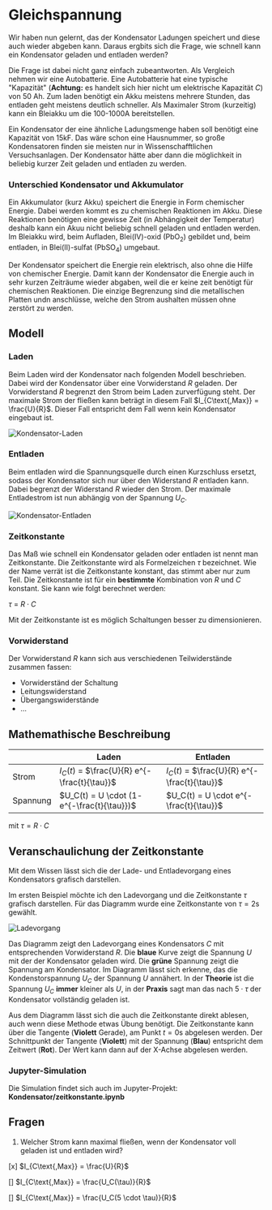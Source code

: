 # Gleichspannung

Wir haben nun gelernt, das der Kondensator Ladungen speichert und diese auch wieder abgeben kann. Daraus ergbits sich die Frage, wie schnell kann ein Kondensator geladen und entladen werden?

Die Frage ist dabei nicht ganz einfach zubeantworten. Als Vergleich nehmen wir eine Autobatterie. Eine Autobatterie hat eine typische "Kapazität" (**Achtung:** es handelt sich hier nicht um elektrische Kapazität $C$) von 50 Ah. Zum laden benötigt ein Akku meistens mehrere Stunden, das entladen geht meistens deutlich schneller. Als Maximaler Strom (kurzeitig)  kann ein Bleiakku um die 100-1000A bereitstellen.

Ein Kondensator der eine ähnliche Ladungsmenge haben soll benötigt eine Kapazität von 15kF.  Das wäre schon eine Hausnummer, so große Kondensatoren finden sie meisten nur in Wissenschafftlichen Versuchsanlagen. Der Kondensator hätte aber dann die möglichkeit in beliebig kurzer Zeit geladen und entladen zu werden.

### Unterschied Kondensator und Akkumulator

Ein Akkumulator (kurz Akku) speichert die Energie in Form chemischer Energie. Dabei werden kommt es zu chemischen Reaktionen im Akku. Diese Reaktionen benötigen eine gewisse Zeit (in Abhängigkeit der Temperatur) deshalb kann ein Akuu nicht beliebig schnell geladen und entladen werden. Im Bleiakku wird, beim Aufladen, Blei(IV)-oxid ($\text{PbO}_2$) gebildet und, beim entladen, in Blei(II)-sulfat ($\text{PbSO}_4$) umgebaut.

Der Kondensator speichert die Energie rein elektrisch, also ohne die Hilfe von chemischer Energie. Damit kann der Kondensator die Energie auch in sehr kurzen Zeiträume wieder abgaben, weil die er keine zeit benötigt für chemischen Reaktionen. Die einzige Begrenzung sind die metallischen Platten undn anschlüsse, welche den Strom aushalten müssen ohne zerstört zu werden. 

## Modell

### Laden

Beim Laden wird der Kondensator nach folgenden Modell beschrieben. Dabei wird der Kondensator über eine Vorwiderstand $R$ geladen. Der Vorwiderstand $R$ begrenzt den Strom beim Laden zurverfügung steht. Der maximale Strom der fließen kann beträgt in diesem Fall $I_{C\text{,Max}} = \frac{U}{R}$. Dieser Fall entspricht dem Fall wenn kein Kondensator eingebaut ist.

![Kondensator-Laden](../Bilder/DC/laden.png)

### Entladen

Beim entladen wird die Spannungsquelle durch einen Kurzschluss ersetzt, sodass der Kondensator sich nur über den Widerstand $R$ entladen kann. Dabei begrenzt der Widerstand $R$ wieder den Strom. Der maximale Entladestrom ist nun abhängig von der Spannung $U_C$.

![Kondensator-Entladen](../Bilder/DC/entladen.png)



### Zeitkonstante

Das Maß wie schnell ein Kondensator geladen oder entladen ist nennt man Zeitkonstante. Die Zeitkonstante wird als Formelzeichen $\tau$ bezeichnet. Wie der Name verrät ist die Zeitkonstante konstant, das stimmt aber nur zum Teil. Die Zeitkonstante ist für ein **bestimmte** Kombination von $R$ und $C$ konstant. Sie kann wie folgt berechnet werden:

$\tau$ = $R \cdot C$

Mit der Zeitkonstante ist es möglich Schaltungen besser zu dimensionieren.

### Vorwiderstand

Der Vorwiderstand $R$ kann sich aus verschiedenen Teilwiderstände zusammen fassen:

- Vorwiderständ der Schaltung 
- Leitungswiderstand
- Übergangswiderstände
- ... 

## Mathemathische Beschreibung

|          | Laden                                         | Entladen                                      |
| -------- | --------------------------------------------- | --------------------------------------------- |
| Strom    | $I_C(t)$ = $\frac{U}{R} e^{- \frac{t}{\tau}}$ | $I_C(t)$ = $\frac{U}{R} e^{- \frac{t}{\tau}}$ |
| Spannung | $U_C(t) = U \cdot (1- e^{-\frac{t}{\tau}})$   | $U_C(t) = U \cdot e^{-\frac{t}{\tau}}$        |

mit $\tau = R \cdot C$

## Veranschaulichung der Zeitkonstante 

Mit dem Wissen lässt sich die der Lade- und Entladevorgang eines Kondensators grafisch darstellen. 

Im ersten Beispiel möchte ich den Ladevorgang und die Zeitkonstante $\tau$ grafisch darstellen. Für das Diagramm wurde eine Zeitkonstante von $\tau = 2 \text{s}$ gewählt.

![Ladevorgang](../Bilder/Diagramme/ladekurve_tangende.png)

Das Diagramm zeigt den Ladevorgang eines Kondensators $C$ mit entsprechenden Vorwiderstand $R$. Die **blaue** Kurve zeigt die Spannung $U$ mit der der Kondensator geladen wird. Die **grüne** Spannung zeigt die Spannung am Kondensator. Im Diagramm lässt sich erkenne, das die Kondenstorspannung $U_C$ der Spannung $U$ annähert. In der **Theorie** ist die Spannung $U_C$ **immer** kleiner als $U$, in der **Praxis** sagt man das nach $5 \cdot \tau$ der Kondensator vollständig geladen ist.

Aus dem Diagramm lässt sich die auch die Zeitkonstante direkt ablesen, auch wenn diese Methode etwas Übung benötigt. Die Zeitkonstante kann über die Tangente (**Violett** Gerade), am Punkt $t=0 \text{s}$ abgelesen werden. Der Schnittpunkt der Tangente (**Violett**) mit der Spannung (**Blau**) entspricht dem Zeitwert (**Rot**). Der Wert kann dann auf der X-Achse abgelesen werden.

### Jupyter-Simulation

Die Simulation findet sich auch im Jupyter-Projekt: **Kondensator/zeitkonstante.ipynb**

## Fragen

1. Welcher Strom kann maximal fließen, wenn der Kondensator voll geladen ist und entladen wird? 

[x] $I_{C\text{,Max}} = \frac{U}{R}$

[] $I_{C\text{,Max}} = \frac{U_C(\tau)}{R}$

[] $I_{C\text{,Max}} = \frac{U_C(5 \cdot \tau)}{R}$